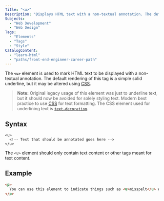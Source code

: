 ```yaml
---
Title: "<u>"
Description: "Displays HTML text with a non-textual annotation. The default rendering of this is a solid underline."
Subjects:
  - "Web Development"
  - "Web Design"
Tags:
  - "Elements"
  - "Tags"
  - "Style"
CatalogContent:
  - "learn-html"
  - "paths/front-end-engineer-career-path"
---
```


The **`<u>`** element is used to mark HTML text to be displayed with a non-textual annotation. The default rendering of this tag is a simple solid underline, but it may be altered using [CSS](https://www.codecademy.com/resources/docs/css).

> **Note:** Original legacy usage of this element was just to underline text, but it should now be avoided for solely styling text. Modern best practice to use [CSS](https://www.codecademy.com/resources/docs/css) for text formatting. The CSS element used for underlining text is [`text-decoration`](https://www.codecademy.com/resources/docs/css/typography/text-decoration).

## Syntax

```pseudo
<u>
  <!-- Text that should be annotated goes here -->
</u>
```

The `<u>` element should only contain text content or other tags meant for text content.

## Example

```html
<p>
  You can use this element to indicate things such as <u>misspelt</u> words.
</p>
```
